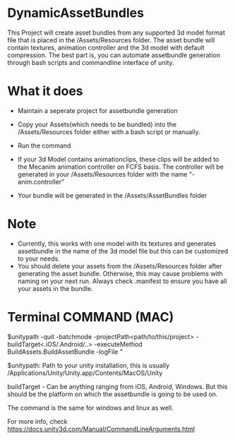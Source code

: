 # DynamicAssetBundles

This Project will create asset bundles from any supported 3d model format file that is placed in the /Assets/Resources folder. The asset bundle will contain textures, animation controller and the 3d model with default compression. The best part is, you can automate assetbundle generation through bash scripts and commandline interface of unity.

# What it does

- Maintain a seperate project for assetbundle generation

- Copy your Assets(which needs to be bundled) into the /Assets/Resources folder either with a bash script or manually.

- Run the command

- If your 3d Model contains animationclips, these clips will be added to the Mecanim animation controller on FCFS basis. The controller will be generated in your /Assets/Resources folder with the name "<modelname>-anim.controller"

- Your bundle will be generated in the /Assets/AssetBundles folder

# Note

- Currently, this works with one model with its textures and generates assetbundle in the name of the 3d model file but this can be customized to your needs.
- You should delete your assets from the /Assets/Resources folder after generating the asset bundle. Otherwise, this may cause problems with naming on your next run. Always check .manifest to ensure you have all your assets in the bundle.

# Terminal COMMAND (MAC)
$unitypath -quit -batchmode -projectPath<path/to/this/project> -buildTarget<.iOS/.Android/..> -executeMethod BuildAssets.BuildAssetBundle -logFile "

$unitypath: Path to your unity installation, this is usually /Applications/Unity/Unity.app/Contents/MacOS/Unity

buildTarget - Can be anything ranging from iOS, Android, Windows. But this should be the platform on which the assetbundle is going to be used on.

The command is the same for windows and linux as well.

For more info, check https://docs.unity3d.com/Manual/CommandLineArguments.html
